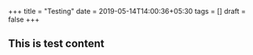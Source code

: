 +++
title = "Testing"
date = 2019-05-14T14:00:36+05:30
tags = []
draft = false
+++

## This is test content